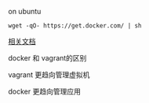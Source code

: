 on ubuntu

```
wget -qO- https://get.docker.com/ | sh
```

[相关文档](https://docs.docker.com/linux/step_one/)

docker 和 vagrant的区别

vagrant 更趋向管理虚拟机

docker 更趋向管理应用
